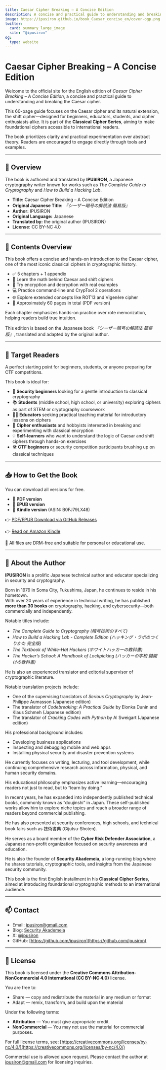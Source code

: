 ```yaml
---
title: Caesar Cipher Breaking – A Concise Edition
description: A concise and practical guide to understanding and breaking the Caesar cipher.
image: https://ipusiron.github.io/book_Caesar_concise_en/cover-ogp.png
twitter:
  card: summary_large_image
  site: "@ipusiron"
og:
  type: website
---
```



# Caesar Cipher Breaking – A Concise Edition

Welcome to the official site for the English edition of _Caesar Cipher Breaking – A Concise Edition_, a concise and practical guide to understanding and breaking the Caesar cipher.

This 60-page guide focuses on the Caesar cipher and its natural extension, the shift cipher—designed for beginners, educators, students, and cipher enthusiasts alike. It is part of the **Classical Cipher Series**, aiming to make foundational ciphers accessible to international readers.

The book prioritizes clarity and practical experimentation over abstract theory. Readers are encouraged to engage directly through tools and examples.

---

## 📖 Overview

 The book is authored and translated by **IPUSIRON**, a Japanese cryptography writer known for works such as _The Complete Guide to Cryptography_ and _How to Build a Hacking Lab_.

- **Title:** Caesar Cipher Breaking – A Concise Edition
- **Original Japanese Title:** *『シーザー暗号の解読法 簡易版』*
- **Author:** IPUSIRON
- **Original Language:** Japanese
- **Translated by:** the original author (IPUSIRON)
- **License:** CC BY-NC 4.0

---

## 📘 Contents Overview

This book offers a concise and hands-on introduction to the Caesar cipher, one of the most iconic classical ciphers in cryptographic history.

- ✅ 5 chapters + 1 appendix
- 🧠 Learn the math behind Caesar and shift ciphers
- 🔧 Try encryption and decryption with real examples
- 💻 Practice command-line and CrypTool 2 operations
- 🌐 Explore extended concepts like ROT13 and Vigenère cipher
- 📄 Approximately 60 pages in total (PDF version)

Each chapter emphasizes hands-on practice over rote memorization, helping readers build true intuition.

This edition is based on the Japanese book *『シーザー暗号の解読法 簡易版』*, translated and adapted by the original author.

---

## 🎯 Target Readers

A perfect starting point for beginners, students, or anyone preparing for CTF competitions.

This book is ideal for:

- 🔐 **Security beginners** looking for a gentle introduction to classical cryptography  
- 📚 **Students** (middle school, high school, or university) exploring ciphers as part of STEM or cryptography coursework  
- 👨‍🏫 **Educators** seeking practical teaching material for introductory lessons on ciphers  
- 🧠 **Cipher enthusiasts** and hobbyists interested in breaking and experimenting with classical encryption  
- 💡 **Self-learners** who want to understand the logic of Caesar and shift ciphers through hands-on exercises  
- 🛠️ **CTF beginners** or security competition participants brushing up on classical techniques

---

## 📥 How to Get the Book

You can download all versions for free.

- 📘 **PDF version**
- 📗 **EPUB version**
- 📙 **Kindle version** (ASIN: B0FJ79LX48)

👉 [PDF/EPUB Download via GitHub Releases](https://github.com/ipusiron/book_Caesar_concise_en/releases/latest)

👉 [Read on Amazon Kindle](https://www.amazon.co.jp/dp/B0FJ79LX48/)

📎 All files are DRM-free and suitable for personal or educational use.

---

## 👤 About the Author

**IPUSIRON** is a prolific Japanese technical author and educator specializing in security and cryptography.

Born in 1979 in Soma City, Fukushima, Japan, he continues to reside in his hometown.  
With over 20 years of experience in technical writing, he has published **more than 30 books** on cryptography, hacking, and cybersecurity—both commercially and independently.

Notable titles include:

- _The Complete Guide to Cryptography (暗号技術のすべて)_
- _How to Build a Hacking Lab - Complete Edition (ハッキング・ラボのつくりかた 完全版)_
- _The Textbook of White-Hat Hackers (ホワイトハッカーの教科書)_
- _The Hacker’s School: A Handbook of Lockpicking (ハッカーの学校 鍵開けの教科書)_

He is also an experienced translator and editorial supervisor of cryptographic literature.

Notable translation projects include:

- One of the supervising translators of _Serious Cryptography_ by Jean-Philippe Aumasson (Japanese edition)  
- The translator of _Codebreaking: A Practical Guide_ by Elonka Dunin and Klaus Schmeh (Japanese edition)  
- The translator of _Cracking Codes with Python_ by Al Sweigart (Japanese edition)

His professional background includes:

- Developing business applications
- Inspecting and debugging mobile and web apps
- Installing physical security and disaster prevention systems

He currently focuses on writing, lecturing, and tool development, while continuing comprehensive research across information, physical, and human security domains.

His educational philosophy emphasizes active learning—encouraging readers not just to read, but to “learn by doing.”

In recent years, he has expanded into independently published technical books, commonly known as “doujinshi” in Japan. These self-published works allow him to explore niche topics and reach a broader range of readers beyond commercial publishing.

He has also presented at security conferences, high schools, and technical book fairs such as 技術書典 (Gijutsu-Shoten).

He serves as a board member of the **Cyber Risk Defender Association**, a Japanese non-profit organization focused on security awareness and education.

He is also the founder of **Security Akademeia**, a long-running blog where he shares tutorials, cryptographic tools, and insights from the Japanese security community.

This book is the first English installment in his **Classical Cipher Series**, aimed at introducing foundational cryptographic methods to an international audience.

---

## 📫 Contact

- Email: ipusiron@gmail.com  
- Blog: [Security Akademeia](https://akademeia.info/)  
- X: [@ipusiron](https://x.com/ipusiron)
- GitHub: [https://github.com/ipusiron](https://github.com/ipusiron)

---

## 📄 License

This book is licensed under the **Creative Commons Attribution-NonCommercial 4.0 International (CC BY-NC 4.0)** license.

You are free to:

- Share — copy and redistribute the material in any medium or format
- Adapt — remix, transform, and build upon the material

Under the following terms:

- **Attribution** — You must give appropriate credit.
- **NonCommercial** — You may not use the material for commercial purposes.

For full license terms, see: [https://creativecommons.org/licenses/by-nc/4.0/](https://creativecommons.org/licenses/by-nc/4.0/)

Commercial use is allowed upon request. Please contact the author at ipusiron@gmail.com for licensing inquiries.

<!-- Cloudflare Web Analytics -->
<script defer src='https://static.cloudflareinsights.com/beacon.min.js' data-cf-beacon='{"token": "5c5aeffb46a945288efe3565c9a7040f"}'></script>
<!-- End Cloudflare Web Analytics -->
